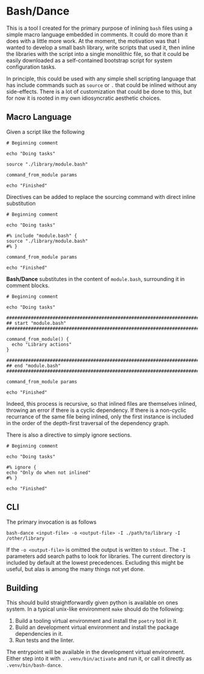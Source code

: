 # Bash/Dance

This is a tool I created for the primary purpose of inlining `bash` files using a simple macro language embedded in comments. It could do more than it does with a little more work. At the moment, the motivation was that I wanted to develop a small bash library, write scripts that used it, then inline the libraries with the script into a single monolithic file, so that it could be easily downloaded as a self-contained bootstrap script for system configuration tasks.

In principle, this could be used with any simple shell scripting language that has include commands such as `source` or `.` that could be inlined without any side-effects. There is a lot of customization that could be done to this, but for now it is rooted in my own idiosyncratic aesthetic choices.

## Macro Language

Given a script like the following
```
# Beginning comment

echo "Doing tasks"

source "./library/module.bash"

command_from_module params

echo "Finished"
```

Directives can be added to replace the sourcing command with direct inline substitution

```
# Beginning comment

echo "Doing tasks"

#% include "module.bash" {
source "./library/module.bash"
#% }

command_from_module params

echo "Finished"
```

**Bash/Dance** substitutes in the content of `module.bash`, surrounding it in comment blocks.
```
# Beginning comment

echo "Doing tasks"

################################################################################
## start "module.bash"
################################################################################

command_from_module() {
  echo "Library actions"
}

################################################################################
## end "module.bash"
################################################################################

command_from_module params

echo "Finished"
```

Indeed, this process is recursive, so that inlined files are themselves inlined, throwing an error if there is a cyclic dependency. If there is a non-cyclic recurrance of the same file being inlined, only the first instance is included in the order of the depth-first traversal of the dependency graph.

There is also a directive to simply ignore sections.
```
# Beginning comment

echo "Doing tasks"

#% ignore {
echo "Only do when not inlined"
#% }

echo "Finished"
```

## CLI

The primary invocation is as follows

```
bash-dance <input-file> -o <output-file> -I ./path/to/library -I /other/library
```

If the `-o <output-file>` is omitted the output is written to `stdout`. The `-I` parameters add search paths to look for libraries. The current directory is included by default at the lowest precedences. Excluding this might be useful, but alas is among the many things not yet done.

## Building

This should build straightforwardly given python is available on ones system. In a typical unix-like environment `make` should do the following:
1. Build a tooling virtual environment and install the `poetry` tool in it.
2. Build an development virtual environment and install the package dependencies in it.
3. Run tests and the linter.

The entrypoint will be available in the development virtual environment. Either step into it with
`. .venv/bin/activate` and run it, or call it directly as `.venv/bin/bash-dance`.
